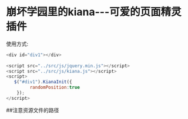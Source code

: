 # 崩坏学园里的kiana---可爱的页面精灵插件
使用方式:
```javascript
<div id="div1"></div>
   
<script src="../src/js/jquery.min.js"></script>
<script src="../src/js/kiana.js"></script>
<script>
   $("#div1").KianaInit({
         randomPosition:true
    });
</script>
```
##注意资源文件的路径
